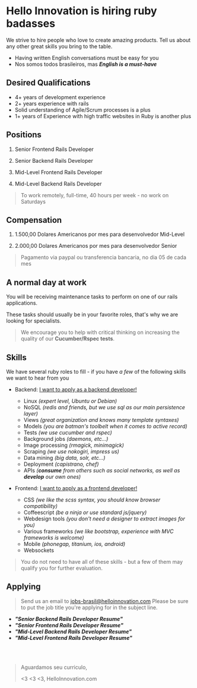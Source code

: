 # Hello Innovation is hiring ruby badasses

We strive to hire people who love to create amazing products.
Tell us about any other great skills you bring to the table.

* Having written English conversations must be easy for you
* Nos somos todos brasileiros, mas **_English is a must-have_**

## Desired Qualifications

* 4+ years of development experience
* 2+ years experience with rails
* Solid understanding of Agile/Scrum processes is a plus
* 1+ years of Experience with high traffic websites in Ruby is another plus


## Positions

1. Senior Frontend Rails Developer

2. Senior Backend Rails Developer

3. Mid-Level Frontend Rails Developer

4. Mid-Level Backend Rails Developer

> To work remotely, full-time, 40 hours per week - no work on Saturdays

## Compensation

1. 1.500,00 Dolares Americanos por mes para desenvolvedor Mid-Level

2. 2.000,00 Dolares Americanos por mes para desenvolvedor Senior

> Pagamento via paypal ou transferencia bancaria, no dia 05 de cada mes


## A normal day at work

You will be receiving maintenance tasks to perform on one of our rails applications.

These tasks should usually be in your favorite roles, that's why we are looking for specialists.

> We encourage you to help with critical thinking on increasing the quality of our **Cucumber/Rspec tests**.


## Skills

We have several ruby roles to fill - if you have *a few* of the following skills we want to hear from you

* Backend: [I want to apply as a backend developer!](#applying)
  * Linux _(expert level, Ubuntu or Debian)_
  * NoSQL _(redis and friends, but we use sql as our main persistence layer)_
  * Views _(great organization and knows many template syntaxes)_
  * Models _(you are batman's toolbelt when it comes to active record)_
  * Tests _(we use cucumber and rspec)_
  * Background jobs _(daemons, etc...)_
  * Image processing _(rmagick, minimagick)_
  * Scraping _(we use nokogiri, impress us)_
  * Data mining _(big data, solr, etc...)_
  * Deployment _(capistrano, chef)_
  * APIs _(**consume** from others such as social networks, as well as **develop** our own ones)_


* Frontend: [I want to apply as a frontend developer!](#applying)
  * CSS _(we like the scss syntax, you should know browser compatibility)_
  * Coffeescript _(be a ninja or use standard js/jquery)_
  * Webdesign tools _(you don't need a designer to extract images for you)_
  * Various frameworks _(we like bootstrap, experience with MVC frameworks is welcome)_
  * Mobile _(phonegap, titanium,  ios, android)_
  * Websockets

> You do not need to have all of these skills - but a few of them may qualify you for further evaluation.


## Applying

> Send us an email to jobs-brasil@helloinnovation.com
 Please be sure to put the job title you're applying for in the subject line.

* **_"Senior Backend Rails Developer Resume"_**
* **_"Senior Frontend Rails Developer Resume"_**
* **_"Mid-Level Backend Rails Developer Resume"_**
* **_"Mid-Level Frontend Rails Developer Resume"_**

<br>
<br>

> Aguardamos seu curriculo,
> 
> <3 <3 <3, HelloInnovation.com

<br>
<br>
<br>
<br>
<br>
<br>
<br>

